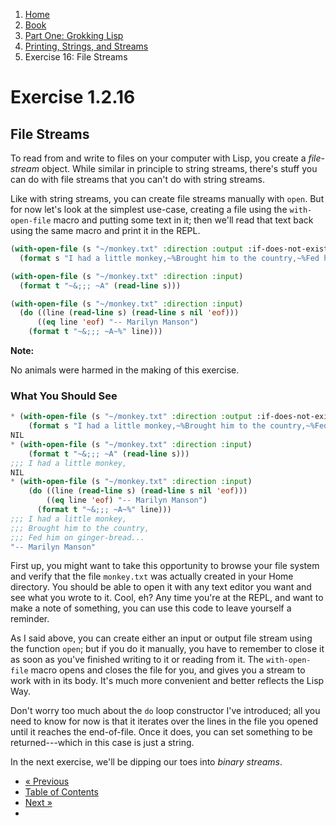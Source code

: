 <ol class="breadcrumb">
  <li><a href="/">Home</a></li>
  <li><a href="/book/">Book</a></li>
  <li><a href="/book/1-0-0-overview/">Part One: Grokking Lisp</a></li>
  <li><a href="/book/1-02-00-input-output/">Printing, Strings, and Streams</a></li>
  <li class="active">Exercise 16: File Streams</li>
</ol>

# Exercise 1.2.16

## File Streams

To read from and write to files on your computer with Lisp, you create a *file-stream* object.  While similar in principle to string streams, there's stuff you can do with file streams that you can't do with string streams.

Like with string streams, you can create file streams manually with `open`. But for now let's look at the simplest use-case, creating a file using the `with-open-file` macro and putting some text in it; then we'll read that text back using the same macro and print it in the REPL.

```lisp
(with-open-file (s "~/monkey.txt" :direction :output :if-does-not-exist :create :if-exists :supersede)
  (format s "I had a little monkey,~%Brought him to the country,~%Fed him on ginger-bread...~%"))

(with-open-file (s "~/monkey.txt" :direction :input)
  (format t "~&;;; ~A" (read-line s)))

(with-open-file (s "~/monkey.txt" :direction :input)
  (do ((line (read-line s) (read-line s nil 'eof)))
      ((eq line 'eof) "-- Marilyn Manson")
    (format t "~&;;; ~A~%" line)))
```

<div class="alert alert-info">
  <strong>Note:</strong>
  <p>No animals were harmed in the making of this exercise.</p>
</div>

### What You Should See

```lisp
* (with-open-file (s "~/monkey.txt" :direction :output :if-does-not-exist :create :if-exists :supersede)
    (format s "I had a little monkey,~%Brought him to the country,~%Fed him on ginger-bread...~%"))
NIL
* (with-open-file (s "~/monkey.txt" :direction :input)
    (format t "~&;;; ~A" (read-line s)))
;;; I had a little monkey,
NIL
* (with-open-file (s "~/monkey.txt" :direction :input)
    (do ((line (read-line s) (read-line s nil 'eof)))
        ((eq line 'eof) "-- Marilyn Manson")
      (format t "~&;;; ~A~%" line)))
;;; I had a little monkey,
;;; Brought him to the country,
;;; Fed him on ginger-bread...
"-- Marilyn Manson"
```
First up, you might want to take this opportunity to browse your file system and verify that the file `monkey.txt` was actually created in your Home directory.  You should be able to open it with any text editor you want and see what you wrote to it.  Cool, eh?  Any time you're at the REPL, and want to make a note of something, you can use this code to leave yourself a reminder.

As I said above, you can create either an input or output file stream using the function `open`; but if you do it manually, you have to remember to close it as soon as you've finished writing to it or reading from it.  The `with-open-file` macro opens and closes the file for you, and gives you a stream to work with in its body.  It's much more convenient and better reflects the Lisp Way.

Don't worry too much about the `do` loop constructor I've introduced; all you need to know for now is that it iterates over the lines in the file you opened until it reaches the end-of-file.  Once it does, you can set something to be returned---which in this case is just a string.

In the next exercise, we'll be dipping our toes into *binary streams*.

<ul class="pager">
  <li class="previous"><a href="/book/1-02-15-streams/">&laquo; Previous</a></li>
  <li><a href="/book/">Table of Contents</a></li>
  <li class="next"><a href="/book/1-02-17-binary-streams/">Next &raquo;</a><li>
</ul>
